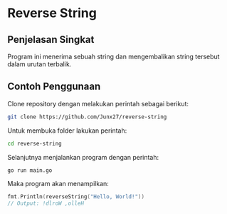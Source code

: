 # Reverse String

## Penjelasan Singkat

Program ini menerima sebuah string dan mengembalikan string tersebut dalam urutan terbalik.

## Contoh Penggunaan

Clone repository dengan melakukan perintah sebagai berikut:

```bash
git clone https://github.com/Junx27/reverse-string
```

Untuk membuka folder lakukan perintah:

```bash
cd reverse-string
```

Selanjutnya menjalankan program dengan perintah:

```bash
go run main.go
```

Maka program akan menampilkan:

```go
fmt.Println(reverseString("Hello, World!"))
// Output: !dlroW ,olleH
```
